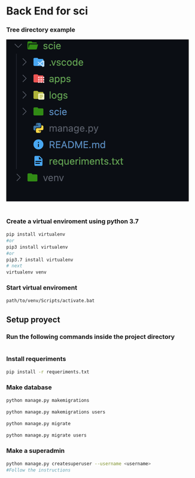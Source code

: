 # Back End for sci

### Tree directory example
<img src="./tree.png"></img>
#
### Create a virtual enviroment using python 3.7
```bash
pip install virtualenv
#or
pip3 install virtualenv
#or
pip3.7 install virtualenv
# next
virtualenv venv
```

### Start virtual enviroment
```bash
path/to/venv/Scripts/activate.bat
```
## Setup proyect
### Run the following commands inside the project directory
#
### Install requeriments
```bash
pip install -r requeriments.txt
```

### Make database
```bash
python manage.py makemigrations
```
```bash
python manage.py makemigrations users
```
```bash
python manage.py migrate
```
```bash
python manage.py migrate users
```
### Make a superadmin
```bash
python manage.py createsuperuser --username <username>
#Follow the instructions
```
